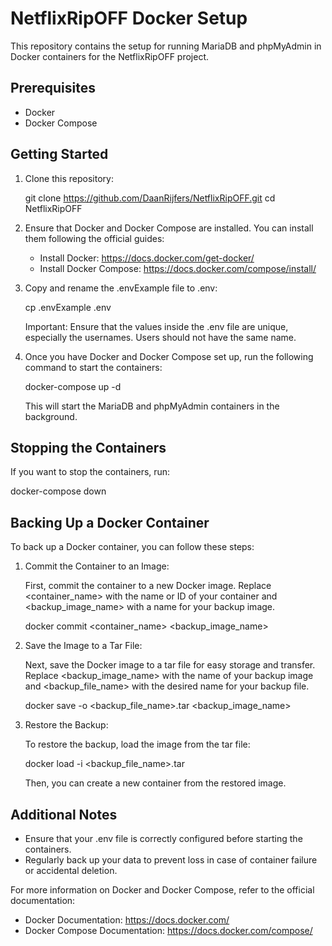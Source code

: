 # NetflixRipOFF Docker Setup

This repository contains the setup for running MariaDB and phpMyAdmin in Docker containers for the NetflixRipOFF project.

## Prerequisites

- Docker
- Docker Compose

## Getting Started

1. Clone this repository:

   git clone https://github.com/DaanRijfers/NetflixRipOFF.git
   cd NetflixRipOFF

2. Ensure that Docker and Docker Compose are installed. You can install them following the official guides:

   - Install Docker: https://docs.docker.com/get-docker/
   - Install Docker Compose: https://docs.docker.com/compose/install/

3. Copy and rename the .envExample file to .env:

   cp .envExample .env

   Important: Ensure that the values inside the .env file are unique, especially the usernames. Users should not have the same name.

4. Once you have Docker and Docker Compose set up, run the following command to start the containers:

   docker-compose up -d

   This will start the MariaDB and phpMyAdmin containers in the background.

## Stopping the Containers

If you want to stop the containers, run:

docker-compose down

## Backing Up a Docker Container

To back up a Docker container, you can follow these steps:

1. Commit the Container to an Image:

   First, commit the container to a new Docker image. Replace <container_name> with the name or ID of your container and <backup_image_name> with a name for your backup image.

   docker commit <container_name> <backup_image_name>

2. Save the Image to a Tar File:

   Next, save the Docker image to a tar file for easy storage and transfer. Replace <backup_image_name> with the name of your backup image and <backup_file_name> with the desired name for your backup file.

   docker save -o <backup_file_name>.tar <backup_image_name>

3. Restore the Backup:

   To restore the backup, load the image from the tar file:

   docker load -i <backup_file_name>.tar

   Then, you can create a new container from the restored image.

## Additional Notes

- Ensure that your .env file is correctly configured before starting the containers.
- Regularly back up your data to prevent loss in case of container failure or accidental deletion.

For more information on Docker and Docker Compose, refer to the official documentation:

- Docker Documentation: https://docs.docker.com/
- Docker Compose Documentation: https://docs.docker.com/compose/